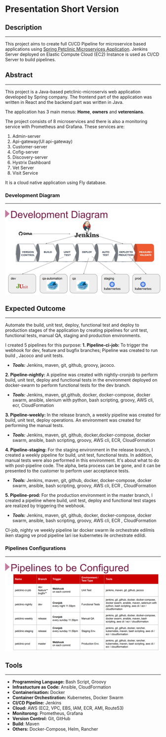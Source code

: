 # Presentation Short Version

## Description
***
This project aims to create full CI/CD Pipeline for microservice based applications using [Spring Petclinic Microservices Application](https://github.com/spring-petclinic/spring-petclinic-microservices). Jenkins Server deployed on Elastic Compute Cloud (EC2) Instance is used as CI/CD Server to build pipelines.

## Abstract
***
This project is a Java-based petclinic-microservis web application developed by Spring company. The frontend part of the application was written in React and the backend part was written in Java.

The application has 3 main menus: **Home**, **owners** and **veterenians**.

The project consists of 8 microservices and there is also a monitoring service with Prometheus and Grafana. These services are:
  1. Admin-server
  2. Api-gateway(UI  api-gateway)
  3. Custom­er-server
  4. Cofig-server
  5. Discovery-server
  6. Hystrix Dashboard
  7. Vet Server
  8. Visit Service

It is a cloud native application using Fly database.

### Development Diagram
***

![Development Diagram](./project-501-dev-diagram.png)

## Expected Outcome
***
Automate the build, unit test, deploy, functional test and deploy to production stages of the application by creating pipelines for unit test, functional tests, manual QA, staging and production environments. 

I created 5 pipelines for this purpose:
**1. Pipeline-ci-job:** To trigger the webhook for dev, feature and bugfix branches; Pipeline was created to run build , Jacoco and unit tests.
* ***Tools:*** Jenkins, maven, git, github, groovy, jacoco.
    
**2. Pipeline-nightly:** A pipeline was created with nightly-cronjob to perform build, unit test, deploy and functional tests in the environment deployed on docker-swarm to perform functional tests for the dev branch.
* ***Tools:*** Jenkins, maven, git,github, docker, docker-compose, docker swarm, ansible, slenium with python, bash scripting, groovy, AWS cli, ecr, CloudFormation

**3. Pipeline-weekly:** In the release branch, a weekly pipeline was created for build, unit test, deploy operations. An environment was created for performing the manual tests.
* ***Tools:*** Jenkins, maven, git, github, docker,docker-compose, docker swarm, ansible, bash scripting, groovy, AWS cli, ECR, CloudFormation
    
**4. Pipeline-staging:** For the staging environment in the release branch, I created a weekly pipeline for build, unit test, functional tests. In addition, manual tests were also performed in this environment. It's about what to do with post-pipeline code. The alpha, beta process can be gone, and it can be presented to the customer to perform user acceptance tests.
* ***Tools:*** Jenkins, maven, git, github, docker, docker-compose, docker swarm, ansible, bash scripting, groovy, AWS cli, ECR , CloudFormation

**5. Pipeline-prod:** For the production environment in the master branch, I created a pipeline where build, unit test, deploy and functional test stages are realized by triggering the webhook.
* ***Tools:*** Jenkins, maven, git, github, docker, docker-compose, docker swarm, ansible, bash scripting, groovy, AWS cli, ECR , CloudFormation

CI-job, nighty ve weekly pipeline lar docker swarm ile orchestrate edilmis iken staging ve prod pipeline lari ise kubernetes ile orchestrate edildi.

### Pipelines Configurations
***
![Pipelines to be configured](./project-501-pipelines.png)

## Tools
***
* **Programming Language:** Bash Script, Groovy
* **Infrastucture as Code:** Ansible, CloudFormation
* **Containerisation:** Docker
* **Container Orchestiration:** Kubernetes, Docker Swarm
* **CI/CD Pipeline:** Jenkins
* **Cloud:** AWS (EC2, VPC, EBS, IAM, ECR, AMI, Route53)
* **Monitorong:** Prometheus, Grafana
* **Version Control:** Git, GitHub
* **Build**: Maven
* **Others:** Docker-Compose, Helm, Rancher


